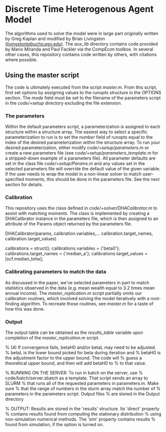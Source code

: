 # Discrete Time Heterogenous Agent Model

The algorithms used to solve the model were in large part
originally written by Greg Kaplan and modified by Brian Livingston
(livingstonb@uchicago.edu).
The *aux_lib* directory contains code provided by Mario Miranda and Paul Fackler
via the CompEcon toolbox. In several other cases, this repository
contains code written by others, with citations where possible.

## Using the master script

The code is ultimately executed from the script *master.m*.
From this script, first set options by assigning values to the *runopts* structure in the OPTIONS section.
The *mode* field must be set to the filename of the parameters script in the *code/+setup* directory excluding the file extension.

### The parameters
Within the default parameters script, a parameterization is assigned to each structure within a structure array. The easiest way to select a specific parameterization to run is to set the *number* field of runopts equal to the index of the desired parameterization within the structure array.
To run your desired parameterization, either modify *code/+setup/parameters.m* or create a new parameters file (see *code/+setup/parameters_template.m* for a stripped-down example of a parameters file).
All parameter defaults are set in the class file *code/+setup/Params.m* and any values set in the selected parameters file will override the default value of the given variable.
If the user needs to wrap the model in a non-linear solver to match user-specified moments, this should be done in the parameters file. See the next section for details.

### Calibration
This repository uses the class defined in *code/+solver/DHACalibrator.m* to assist with matching moments. The class is implemented by creating a DHACalibrator instance in the parameters file, which is then assigned to an attribute of the Params object returned by the parameters file.






DHACalibrator(params, calibration.variables,...
            calibration.target_names, calibration.target_values)

calibrations = struct();
    calibrations.variables = {'beta0'};
    calibrations.target_names = {'median_a'};
    calibrations.target_values = [scf.median_totw];





### Calibrating parameters to match the data

As discussed in the paper, we've selected parameters in part to match
statistics observed in the data (e.g. mean wealth equal to 3.2 times mean annual income).
The *master_replication.m* script partially omits our calibration routines, which
involved solving the model iteratively with a root-finding algorithm.
To recreate those routines, see *master.m* for a taste of how
this was done.

### Output

The output table can be obtained as the *results_table* variable
upon completion of the *master_replication.m* script.




% (4) If convergence fails, betaH0 and/or betaL may need to be adjusted.
% betaL is the lower bound picked for beta during iteration and
% betaH0 is the adjustment factor to the upper bound. The code will
% guess a theoretical upper bound, and then will add betaH0 to
% to that value.

% RUNNING ON THE SERVER: To run in batch on the server, use 
% code/batch/server.sbatch as a template. That script sends an array to SLURM 
% that runs all of the requested parameters in parameters.m. Make sure
% that the range of numbers in the slurm array match the number of 
% parameters in the parameters script. Output files
% are stored in the Output directory

% OUTPUT: Results are stored in the 'results' structure. Its 'direct' property
% contains results found from computing the stationary distribution
% using non-simulation numerical methods. The 'sim' property contains results
% found from simulation, if the option is turned on.